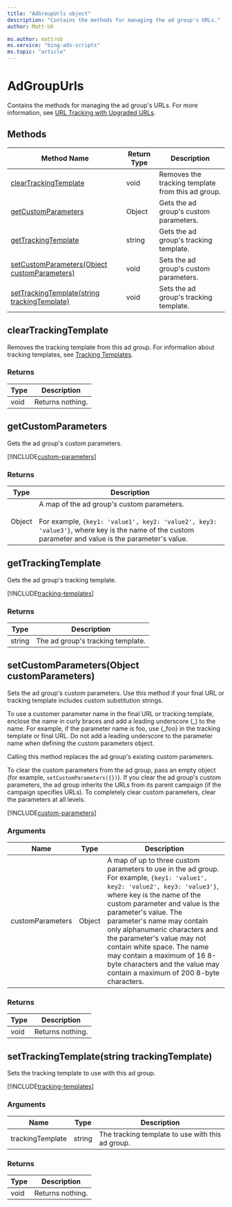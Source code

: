 ```yaml
---
title: "AdGroupUrls object"
description: "Contains the methods for managing the ad group's URLs."
author: Matt-UX

ms.author: mattrob
ms.service: "bing-ads-scripts"
ms.topic: "article"
---
```


# AdGroupUrls

Contains the methods for managing the ad group's URLs. For more information, see [URL Tracking with Upgraded URLs](/advertising/guides/url-tracking-upgraded-urls).


## Methods
|Method Name|Return Type|Description|
|-|-|-
[clearTrackingTemplate](#cleartrackingtemplate)|void|Removes the tracking template from this ad group.
[getCustomParameters](#getcustomparameters)|Object|Gets the ad group's custom parameters.
[getTrackingTemplate](#gettrackingtemplate)|string|Gets the ad group's tracking template.
[setCustomParameters(Object customParameters)](#setcustomparameters-object-customparameters-)|void|Sets the ad group's custom parameters.
[setTrackingTemplate(string trackingTemplate)](#settrackingtemplate-string-trackingtemplate-)|void|Sets the ad group's tracking template.

## <a name="cleartrackingtemplate"></a>clearTrackingTemplate
Removes the tracking template from this ad group. For information about tracking templates, see [Tracking Templates](/advertising/guides/url-tracking-upgraded-urls#trackingtemplatevalidation).

### Returns
|Type|Description|
|-|-
void|Returns nothing.

## <a name="getcustomparameters"></a>getCustomParameters
Gets the ad group's custom parameters. 

[!INCLUDE[custom-parameters](../includes/custom-parameters.md)]

### Returns
|Type|Description|
|-|-
Object|A map of the ad group's custom parameters.<br /><br />For example, `{key1: 'value1', key2: 'value2', key3: 'value3'}`, where key is the name of the custom parameter and value is the parameter's value.

## <a name="gettrackingtemplate"></a>getTrackingTemplate
Gets the ad group's tracking template.

[!INCLUDE[tracking-templates](../includes/tracking-templates.md)]

### Returns
|Type|Description|
|-|-
string|The ad group's tracking template.

## <a name="setcustomparameters-object-customparameters-"></a>setCustomParameters(Object customParameters)
Sets the ad group's custom parameters. Use this method if your final URL or tracking template includes custom substitution strings.

To use a customer parameter name in the final URL or tracking template, enclose the name in curly braces and add a leading underscore (\_) to the name. For example, if the parameter name is foo, use {_foo} in the tracking template or final URL. Do not add a leading underscore to the parameter name when defining the custom parameters object. 

Calling this method replaces the ad group's existing custom parameters.

To clear the custom parameters from the ad group, pass an empty object (for example, `setCustomParameters({})`). If you clear the ad group's custom parameters, the ad group inherits the URLs from its parent campaign (if the campaign specifies URLs). To completely clear custom parameters, clear the parameters at all levels.

[!INCLUDE[custom-parameters](../includes/custom-parameters.md)]


### Arguments
|Name|Type|Description|
|-|-|-
customParameters|Object|A map of up to three custom parameters to use in the ad group. For example, `{key1: 'value1', key2: 'value2', key3: 'value3'}`, where key is the name of the custom parameter and value is the parameter's value. The parameter's name may contain only alphanumeric characters and the parameter's value may not contain white space. The name may contain a maximum of 16 8-byte characters and the value may contain a maximum of 200 8-byte characters.

### Returns
|Type|Description|
|-|-
void|Returns nothing.

## <a name="settrackingtemplate-string-trackingtemplate-"></a>setTrackingTemplate(string trackingTemplate)
Sets the tracking template to use with this ad group. 

[!INCLUDE[tracking-templates](../includes/tracking-templates.md)]

### Arguments
|Name|Type|Description|
|-|-|-
trackingTemplate|string|The tracking template to use with this ad group.

### Returns
|Type|Description|
|-|-
void|Returns nothing.

